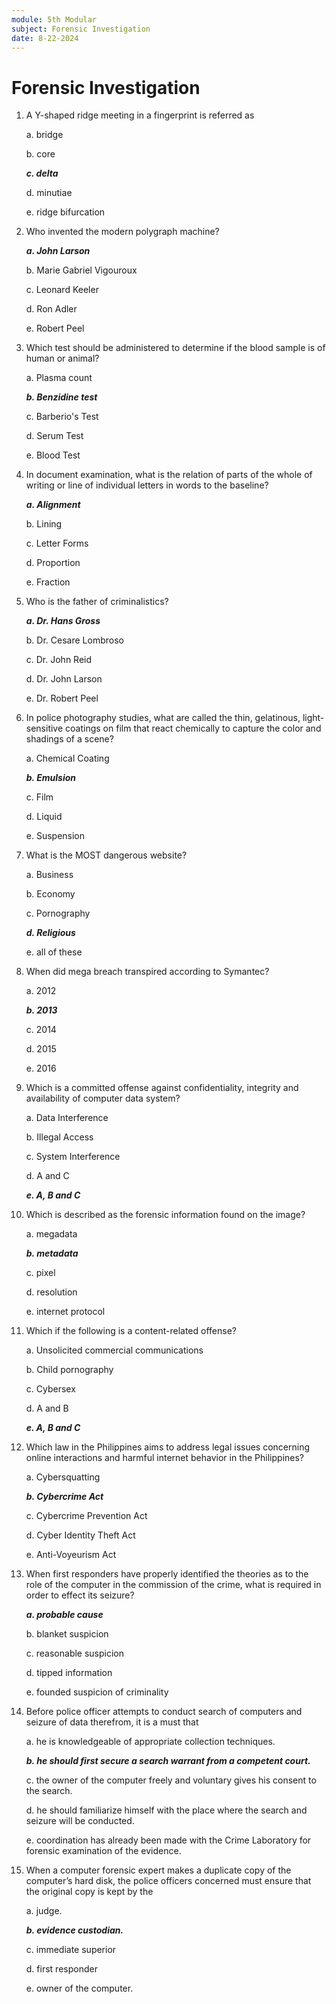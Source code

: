 ```yaml
---
module: 5th Modular
subject: Forensic Investigation
date: 8-22-2024
---
```


# Forensic Investigation

1. A Y-shaped ridge meeting in a fingerprint is referred as

   a. bridge

   b. core

   **_c. delta_**

   d. minutiae

   e. ridge bifurcation

2. Who invented the modern polygraph machine?

   **_a. John Larson_**

   b. Marie Gabriel Vigouroux

   c. Leonard Keeler

   d. Ron Adler

   e. Robert Peel

3. Which test should be administered to determine if the blood sample is of human or animal?

   a. Plasma count

   **_b. Benzidine test_**

   c. Barberio's Test

   d. Serum Test

   e. Blood Test

4. In document examination, what is the relation of parts of the whole of writing or line of individual letters in words to the baseline?

   **_a. Alignment_**

   b. Lining

   c. Letter Forms

   d. Proportion

   e. Fraction

5. Who is the father of criminalistics?

   **_a. Dr. Hans Gross_**

   b. Dr. Cesare Lombroso

   c. Dr. John Reid

   d. Dr. John Larson

   e. Dr. Robert Peel

6. In police photography studies, what are called the thin, gelatinous, light-sensitive coatings on film that react chemically to capture the color and shadings of a scene?

   a. Chemical Coating

   **_b. Emulsion_**

   c. Film

   d. Liquid

   e. Suspension

7. What is the MOST dangerous website?

   a. Business

   b. Economy

   c. Pornography

   **_d. Religious_**

   e. all of these

8. When did mega breach transpired according to Symantec?

   a. 2012

   **_b. 2013_**

   c. 2014

   d. 2015

   e. 2016

9. Which is a committed offense against confidentiality, integrity and availability of computer data system?

   a. Data Interference

   b. Illegal Access

   c. System Interference

   d. A and C

   **_e. A, B and C_**

10. Which is described as the forensic information found on the image?

    a. megadata

    **_b. metadata_**

    c. pixel

    d. resolution

    e. internet protocol

11. Which if the following is a content-related offense?

    a. Unsolicited commercial communications

    b. Child pornography

    c. Cybersex

    d. A and B

    **_e. A, B and C_**

12. Which law in the Philippines aims to address legal issues concerning online interactions and harmful internet behavior in the Philippines?

    a. Cybersquatting

    **_b. Cybercrime Act_**

    c. Cybercrime Prevention Act

    d. Cyber Identity Theft Act

    e. Anti-Voyeurism Act

13. When first responders have properly identified the theories as to the role of the computer in the commission of the crime, what is required in order to effect its seizure?

    **_a. probable cause_**

    b. blanket suspicion

    c. reasonable suspicion

    d. tipped information

    e. founded suspicion of criminality

14. Before police officer attempts to conduct search of computers and seizure of data therefrom, it is a must that

    a. he is knowledgeable of appropriate collection techniques.

    **_b. he should first secure a search warrant from a competent court._**

    c. the owner of the computer freely and voluntary gives his consent to the search.

    d. he should familiarize himself with the place where the search and seizure will be conducted.

    e. coordination has already been made with the Crime Laboratory for forensic examination of the evidence.

15. When a computer forensic expert makes a duplicate copy of the computer’s hard disk, the police officers concerned must ensure that the original copy is kept by the

    a. judge.

    **_b. evidence custodian._**

    c. immediate superior

    d. first responder

    e. owner of the computer.
